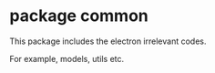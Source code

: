 # package common

This package includes the electron irrelevant codes.

For example, models, utils etc.
